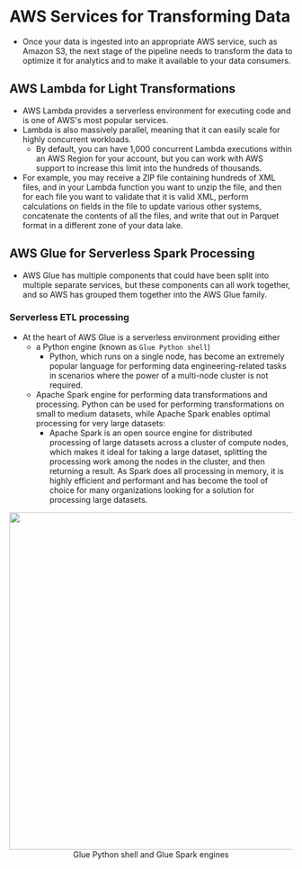 # AWS Services for Transforming Data
- Once your data is ingested into an appropriate AWS service, such as Amazon S3, the next stage of the pipeline needs to transform the data to optimize it for analytics and to make it available to your data consumers.

## AWS Lambda for Light Transformations
- AWS Lambda provides a serverless environment for executing code and is one of AWS's most popular services.
- Lambda is also massively parallel, meaning that it can easily scale for highly concurrent workloads. 
  - By default, you can have 1,000 concurrent Lambda executions within an AWS Region for your account, but you can work with AWS support to increase this limit into the hundreds of thousands. 
- For example, you may receive a ZIP file containing hundreds of XML files, and in your Lambda function you want to unzip the file, and then for each file you want to validate that it is valid XML, perform calculations on fields in the file to update various other systems, concatenate the contents of all the files, and write that out in Parquet format in a different zone of your data lake.

## AWS Glue for Serverless Spark Processing
- AWS Glue has multiple components that could have been split into multiple separate services, but these components can all work together, and so AWS has grouped them together into the AWS Glue family.

### Serverless ETL processing
- At the heart of AWS Glue is a serverless environment providing either 
  - a Python engine (known as `Glue Python shell`)
    - Python, which runs on a single node, has become an extremely popular language for performing data engineering-related tasks in scenarios where the power of a multi-node cluster is not required. 
  - Apache Spark engine for performing data transformations and processing. Python can be used for performing transformations on small to medium datasets, while Apache Spark enables optimal processing for very large datasets:
    - Apache Spark is an open source engine for distributed processing of large datasets across a cluster of compute nodes, which makes it ideal for taking a large dataset, splitting the processing work among the nodes in the cluster, and then returning a result. As Spark does all processing in memory, it is highly efficient and performant and has become the tool of choice for many organizations looking for a solution for processing large datasets.

<p align="center"><img width=600 src="https://user-images.githubusercontent.com/64508435/235410534-647b2277-e384-426e-b307-c813e7024205.png"><br>Glue Python shell and Glue Spark engines</p>
